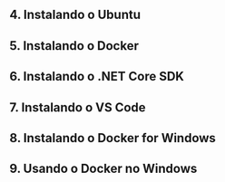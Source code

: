 
## 4. Instalando o Ubuntu

## 5. Instalando o Docker

## 6. Instalando o .NET Core SDK

## 7. Instalando o VS Code

## 8. Instalando o Docker for Windows

## 9. Usando o Docker no Windows